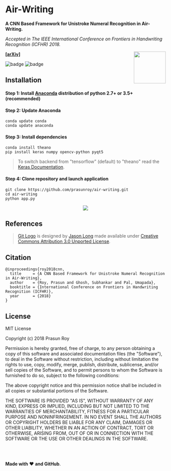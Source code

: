 # Air-Writing
**A CNN Based Framework for Unistroke Numeral Recognition in Air-Writing.**

*Accepted in The IEEE International Conference on Frontiers in Handwriting Recognition (ICFHR) 2018.*

**[[arXiv]](https://arxiv.org/abs/2303.07989)**
<img align='right' height='100' src='https://github.com/prasunroy/air-writing/blob/master/assets/logo.png' />

![badge](https://github.com/prasunroy/air-writing/blob/master/assets/badge_1.svg)
![badge](https://github.com/prasunroy/air-writing/blob/master/assets/badge_2.svg)

## Installation
#### Step 1: Install [Anaconda](https://www.anaconda.com/download/) distribution of python 2.7+ or 3.5+ (recommended)
#### Step 2: Update Anaconda
```
conda update conda
conda update anaconda
```
#### Step 3: Install dependencies
```
conda install theano
pip install keras numpy opencv-python pyqt5
```
>To switch backend from "tensorflow" (default) to "theano" read the [Keras Documentation](https://keras.io/backend/).
#### Step 4: Clone repository and launch application
```
git clone https://github.com/prasunroy/air-writing.git
cd air-writing
python app.py
```
<p align='center'>
  <img src='https://github.com/prasunroy/air-writing/raw/master/assets/image.png' />
</p>

## References

>[Git Logo](https://github.com/prasunroy/air-writing/raw/master/assets/button_repo.png) is designed by [Jason Long](https://github.com/jasonlong) made available under [Creative Commons Attribution 3.0 Unported License](https://creativecommons.org/licenses/by/3.0/deed.en).

## Citation
```
@inproceedings{roy2018cnn,
  title     = {A CNN Based Framework for Unistroke Numeral Recognition in Air-Writing},
  author    = {Roy, Prasun and Ghosh, Subhankar and Pal, Umapada},
  booktitle = {International Conference on Frontiers in Handwriting Recognition (ICFHR)},
  year      = {2018}
}
```

## License
MIT License

Copyright (c) 2018 Prasun Roy

Permission is hereby granted, free of charge, to any person obtaining a copy of this software and associated documentation files (the "Software"), to deal in the Software without restriction, including without limitation the rights to use, copy, modify, merge, publish, distribute, sublicense, and/or sell copies of the Software, and to permit persons to whom the Software is furnished to do so, subject to the following conditions:

The above copyright notice and this permission notice shall be included in all copies or substantial portions of the Software.

THE SOFTWARE IS PROVIDED "AS IS", WITHOUT WARRANTY OF ANY KIND, EXPRESS OR IMPLIED, INCLUDING BUT NOT LIMITED TO THE WARRANTIES OF MERCHANTABILITY, FITNESS FOR A PARTICULAR PURPOSE AND NONINFRINGEMENT. IN NO EVENT SHALL THE AUTHORS OR COPYRIGHT HOLDERS BE LIABLE FOR ANY CLAIM, DAMAGES OR OTHER LIABILITY, WHETHER IN AN ACTION OF CONTRACT, TORT OR OTHERWISE, ARISING FROM, OUT OF OR IN CONNECTION WITH THE SOFTWARE OR THE USE OR OTHER DEALINGS IN THE SOFTWARE.

<br />
<br />


**Made with** :heart: **and GitHub**.
